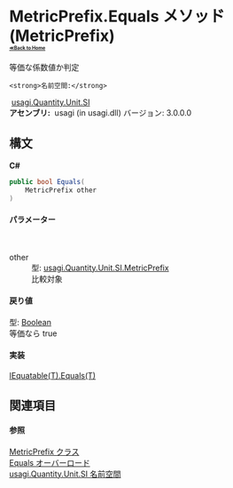 # MetricPrefix.Equals メソッド (MetricPrefix)<div style="font-size:30%"><a href="https://github.com/usagi/usagi.cs/blob/master/docs/Home.md">≪Back to Home</a></div> 

等価な係数値か判定


    <strong>名前空間:</strong>
&nbsp;<a href="N_usagi_Quantity_Unit_SI.md">usagi.Quantity.Unit.SI</a><br /><strong>アセンブリ:</strong>
&nbsp;usagi (in usagi.dll) バージョン: 3.0.0.0

## 構文

**C#**<br />
``` C#
public bool Equals(
	MetricPrefix other
)
```


#### パラメーター
&nbsp;<dl><dt>other</dt><dd>型: <a href="T_usagi_Quantity_Unit_SI_MetricPrefix.md">usagi.Quantity.Unit.SI.MetricPrefix</a><br />比較対象</dd></dl>

#### 戻り値
型: <a href="http://msdn2.microsoft.com/ja-jp/library/a28wyd50" target="_blank">Boolean</a><br />等価なら true

#### 実装
<a href="http://msdn2.microsoft.com/ja-jp/library/ms131190" target="_blank">IEquatable(T).Equals(T)</a><br />

## 関連項目


#### 参照
<a href="T_usagi_Quantity_Unit_SI_MetricPrefix.md">MetricPrefix クラス</a><br /><a href="Overload_usagi_Quantity_Unit_SI_MetricPrefix_Equals.md">Equals オーバーロード</a><br /><a href="N_usagi_Quantity_Unit_SI.md">usagi.Quantity.Unit.SI 名前空間</a><br />